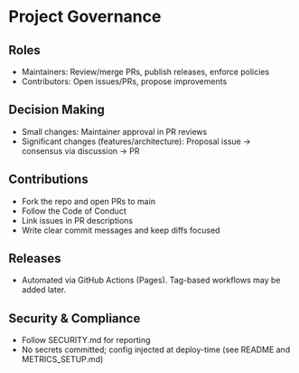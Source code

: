 # Project Governance

## Roles
- Maintainers: Review/merge PRs, publish releases, enforce policies
- Contributors: Open issues/PRs, propose improvements

## Decision Making
- Small changes: Maintainer approval in PR reviews
- Significant changes (features/architecture): Proposal issue → consensus via discussion → PR

## Contributions
- Fork the repo and open PRs to main
- Follow the Code of Conduct
- Link issues in PR descriptions
- Write clear commit messages and keep diffs focused

## Releases
- Automated via GitHub Actions (Pages). Tag-based workflows may be added later.

## Security & Compliance
- Follow SECURITY.md for reporting
- No secrets committed; config injected at deploy-time (see README and METRICS_SETUP.md)
